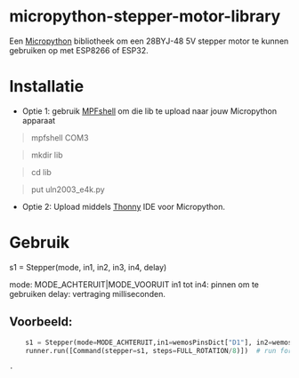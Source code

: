 # micropython-stepper-motor-library
Een <a href="http://micropython.readthedocs.io/" target="_blank">Micropython</a> bibliotheek om een 28BYJ-48 5V stepper motor te kunnen gebruiken op met ESP8266 of ESP32.

# Installatie
 - Optie 1: gebruik <a href="https://pypi.org/project/mpfshell/">MPFshell</a> om die lib te upload naar jouw Micropython apparaat
 > mpfshell COM3

 > mkdir lib

 > cd lib

 > put uln2003_e4k.py

- Optie 2: Upload middels <a href="https://thonny.org/">Thonny</a> IDE voor Micropython.

# Gebruik
 s1 = Stepper(mode, in1, in2, in3, in4, delay)

mode: MODE_ACHTERUIT|MODE_VOORUIT
in1 tot in4:    pinnen om te gebruiken
delay:          vertraging milliseconden.

## Voorbeeld:
```python
    s1 = Stepper(mode=MODE_ACHTERUIT,in1=wemosPinsDict["D1"], in2=wemosPinsDict["D2"], in3=wemosPinsDict["D3"], in4=wemosPinsDict["D4"], delay=0.01)
    runner.run([Command(stepper=s1, steps=FULL_ROTATION/8)])  # run forward

.
